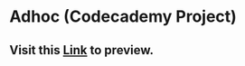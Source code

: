 # Adhoc (Codecademy Project)

## Visit this <a href="https://rawcdn.githack.com/ah-naf/Codecademy-Adhoc/571dbc0c76cab24cf391a4068500a5cc42e5217c/index.html">Link</a> to preview.
